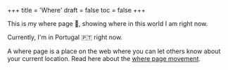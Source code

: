 +++
title = 'Where'
draft = false
toc = false
+++

This is my where page 📍, showing where in this world I am right now.

Currently, I'm in Portugal 🇵🇹 right now.

A where page is a place on the web where you can let others know about your current location. 
Read here about the [where page movement](https://niqwithq.com/posts/where-are-you).
